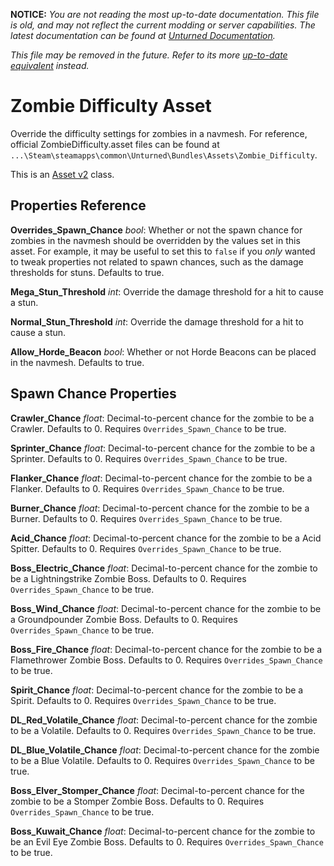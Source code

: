**NOTICE:** *You are not reading the most up-to-date documentation. This file is old, and may not reflect the current modding or server capabilities. The latest documentation can be found at [Unturned Documentation](https://docs.smartlydressedgames.com/).*

*This file may be removed in the future. Refer to its more [up-to-date equivalent](https://docs.smartlydressedgames.com/en/stable/assets/zombie-difficulty-asset.html) instead.*

Zombie Difficulty Asset
=======================

Override the difficulty settings for zombies in a navmesh. For reference, official ZombieDifficulty.asset files can be found at `...\Steam\steamapps\common\Unturned\Bundles\Assets\Zombie_Difficulty`.

This is an [Asset v2](AssetsV2.md) class.

Properties Reference
--------------------

**Overrides_Spawn_Chance** *bool*: Whether or not the spawn chance for zombies in the navmesh should be overridden by the values set in this asset. For example, it may be useful to set this to `false` if you *only* wanted to tweak properties not related to spawn chances, such as the damage thresholds for stuns. Defaults to true.

**Mega_Stun_Threshold** *int*: Override the damage threshold for a hit to cause a stun.

**Normal_Stun_Threshold** *int*: Override the damage threshold for a hit to cause a stun.

**Allow_Horde_Beacon** *bool*: Whether or not Horde Beacons can be placed in the navmesh. Defaults to true.

Spawn Chance Properties
-----------------------

**Crawler_Chance** *float*: Decimal-to-percent chance for the zombie to be a Crawler. Defaults to 0. Requires `Overrides_Spawn_Chance` to be true.

**Sprinter_Chance** *float*: Decimal-to-percent chance for the zombie to be a Sprinter. Defaults to 0. Requires `Overrides_Spawn_Chance` to be true.

**Flanker_Chance** *float*: Decimal-to-percent chance for the zombie to be a Flanker. Defaults to 0. Requires `Overrides_Spawn_Chance` to be true.

**Burner_Chance** *float*: Decimal-to-percent chance for the zombie to be a Burner. Defaults to 0. Requires `Overrides_Spawn_Chance` to be true.

**Acid_Chance** *float*: Decimal-to-percent chance for the zombie to be a Acid Spitter. Defaults to 0. Requires `Overrides_Spawn_Chance` to be true.

**Boss_Electric_Chance** *float*: Decimal-to-percent chance for the zombie to be a Lightningstrike Zombie Boss. Defaults to 0. Requires `Overrides_Spawn_Chance` to be true.

**Boss_Wind_Chance** *float*: Decimal-to-percent chance for the zombie to be a Groundpounder Zombie Boss. Defaults to 0. Requires `Overrides_Spawn_Chance` to be true.

**Boss_Fire_Chance** *float*: Decimal-to-percent chance for the zombie to be a Flamethrower Zombie Boss. Defaults to 0. Requires `Overrides_Spawn_Chance` to be true.

**Spirit_Chance** *float*: Decimal-to-percent chance for the zombie to be a Spirit. Defaults to 0. Requires `Overrides_Spawn_Chance` to be true.

**DL_Red_Volatile_Chance** *float*: Decimal-to-percent chance for the zombie to be a Volatile. Defaults to 0. Requires `Overrides_Spawn_Chance` to be true.

**DL_Blue_Volatile_Chance** *float*: Decimal-to-percent chance for the zombie to be a Blue Volatile. Defaults to 0. Requires `Overrides_Spawn_Chance` to be true.

**Boss_Elver_Stomper_Chance** *float*: Decimal-to-percent chance for the zombie to be a Stomper Zombie Boss. Defaults to 0. Requires `Overrides_Spawn_Chance` to be true.

**Boss_Kuwait_Chance** *float*: Decimal-to-percent chance for the zombie to be an Evil Eye Zombie Boss. Defaults to 0. Requires `Overrides_Spawn_Chance` to be true.
